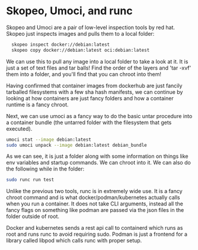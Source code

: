 # Skopeo, Umoci, and runc

Skopeo and Umoci are a pair of low-level inspection tools by red hat.
Skopeo just inspects images and pulls them to a local folder:

```bash
  skopeo inspect docker://debian:latest 
  skopeo copy docker://debian:latest oci:debian:latest
```

We can use this to pull any image into a local folder to take a look at it.
It is just a set of text files and tar balls! Find the order of the layers
and 'tar -xvf' them into a folder, and you'll find that you can chroot into them!

Having confirmed that container images from dockerhub are just fancily tarballed
filesystems with a few sha hash manifests, we can continue by looking at how
containers are just fancy folders and how a container runtime is a fancy chroot.

Next, we can use umoci as a fancy way to do the basic untar procedure into
a container bundle (the untarred folder with the filesystem that gets executed).

```bash
umoci stat --image debian:latest 
sudo umoci unpack --image debian:latest debian_bundle
```
As we can see, it is just a folder along with some information on things like env variables
and startup commands. We can chroot into it. We can also do the following while in the folder:

```bash
sudo runc run test
```

Unlike the previous two tools, runc is in extremely wide use. It is a fancy chroot command and is what
docker/podman/kubernetes actually calls when you run a container. It does not take CLI arguments,
instead all the fancy flags on something like podman are passed via the json files in the folder outside of root.

Docker and kubernetes sends a rest api call to containerd which runs as root and runs runc to avoid requiring sudo.
Podman is just a frontend for a library called libpod which calls runc with proper setup.
